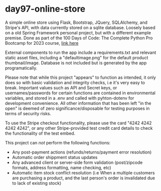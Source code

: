 # day97-online-store
A simple online store using Flask, Bootstrap, JQuery, SQLAlchemy, and Stripe's API, with data currently stored on a sqlite database. Loosely based on a old Spring Framework personal project, but with a different example premise.
Done as part of the 100 Days of Code: The Complete Python Pro Bootcamp for 2023 course, [link here]([https://www.udemy.com/course/100-days-of-code/learn/practice/1251204#overview](https://www.udemy.com/course/100-days-of-code/))

External components to run the app include a requirements.txt and relevant static asset files, including a "defaultimage.png" for the default product thumbnail/image. Database is not included but is generated by the app programatically.

Please note that while this project "appears" to function as intended, it only does so with basic validation and integrity checks, i.e it's very easy to break. Important values such as API and Secret keys, or usernames/passwords for certain functions are contained in environmental variables, and stored in a .env and called with pyhton-dotenv for development convenience. All other information that has been left "in the open" is deemed of zero significance/disposable for testing purposes in terms of security risks.

To use the Stripe checkout functionality, please use the card "4242 4242 4242 4242", or any other Stripe-provided test credit card details to check the functionality of the test embed.

This project can *not* perform the following functions:
- Any post-payment actions (refunds/returns/payment error resolution)
- Automatic order shippment status updates
- Any advanced client or server-side form validation (post/zipcode formats, address formatting, name checking, etc)
- Automatic item stock conflict resolution (i.e When a multiple customers are purchasing a product, and the last person's order is invalidated due to lack of existing stock)
